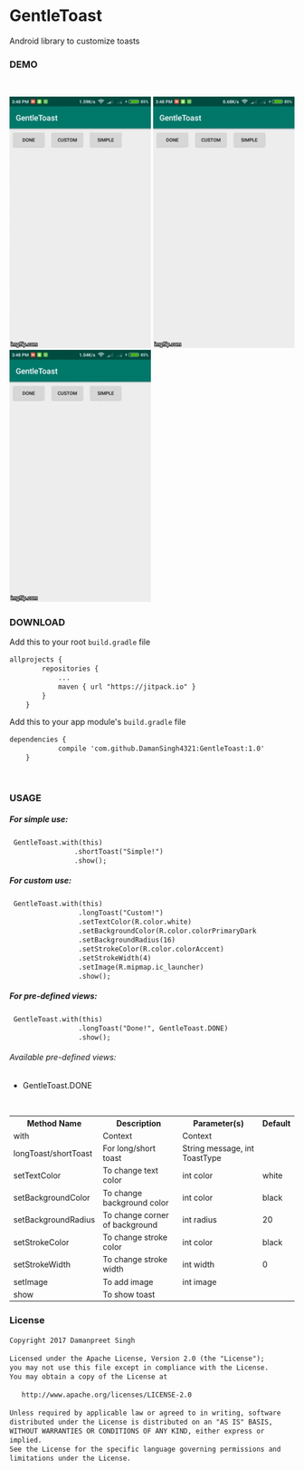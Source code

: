 # GentleToast
Android library to customize toasts<br>

### DEMO
<br>
<p align="start">
<img src="https://github.com/DamanSingh4321/GentleToast/blob/master/screenshots/done_toast.gif?raw=true" width="250">

<img src="https://github.com/DamanSingh4321/GentleToast/blob/master/screenshots/custom_toast.gif?raw=true" width="250">

<img src="https://github.com/DamanSingh4321/GentleToast/blob/master/screenshots/simple_toast.gif?raw=true" width="250">
</p>

### DOWNLOAD
<p>Add this to your root <code>build.gradle</code> file</p>

<pre><code>allprojects {
        repositories {
            ...
            maven { url "https://jitpack.io" }
        }
    }
</code></pre>

<p>Add this to your app module's <code>build.gradle</code> file</p>

<pre><code>dependencies {
            compile 'com.github.DamanSingh4321:GentleToast:1.0'
    }
</code></pre>
<br>

### USAGE
##### For simple use:
<pre><code> GentleToast.with(this)
                .shortToast("Simple!")
                .show();</code></pre>
                
##### For custom use:
<pre><code> GentleToast.with(this)
                 .longToast("Custom!")
                 .setTextColor(R.color.white)
                 .setBackgroundColor(R.color.colorPrimaryDark
                 .setBackgroundRadius(16)
                 .setStrokeColor(R.color.colorAccent)
                 .setStrokeWidth(4)
                 .setImage(R.mipmap.ic_launcher)
                 .show();</code></pre>
                 
##### For pre-defined views:
<pre><code> GentleToast.with(this)
                 .longToast("Done!", GentleToast.DONE)
                 .show();</code></pre>
                 
###### Available pre-defined views:
- GentleToast.DONE
<br>
                 
                 
<table>

<tr>
<th>Method Name</th>
<th>Description</th>
<th>Parameter(s)</th>
<th>Default</th>
</tr>
<tr>
<td>with</td>
<td>Context</td>
<td>Context</td>
<td></td>
</tr>
<tr>
<td>longToast/shortToast</td>
<td>For long/short toast</td>
<td>String message, int ToastType</td>
<td></td>
</tr>
<tr>
<td>setTextColor</td>
<td>To change text color</td>
<td>int color</td>
<td>white</td>
</tr>
<tr>
<td>setBackgroundColor</td>
<td>To change background color</td>
<td>int color</td>
<td>black</td>
</tr>
<tr>
<td>setBackgroundRadius</td>
<td>To change corner of background</td>
<td>int radius</td>
<td>20</td>
</tr>
<tr>
<td>setStrokeColor</td>
<td>To change stroke color</td>
<td>int color</td>
<td>black</td>
</tr>
<tr>
<td>setStrokeWidth</td>
<td>To change stroke width</td>
<td>int width</td>
<td>0</td>
</tr>
<tr>
<td>setImage</td>
<td>To add image</td>
<td>int image</td>
<td></td>
</tr>
<tr>
<td>show</td>
<td>To show toast</td>
<td></td>
<td></td>
</tr>

</table>


### License
<pre><code>Copyright 2017 Damanpreet Singh

Licensed under the Apache License, Version 2.0 (the "License");
you may not use this file except in compliance with the License.
You may obtain a copy of the License at

   http://www.apache.org/licenses/LICENSE-2.0

Unless required by applicable law or agreed to in writing, software
distributed under the License is distributed on an "AS IS" BASIS,
WITHOUT WARRANTIES OR CONDITIONS OF ANY KIND, either express or implied.
See the License for the specific language governing permissions and
limitations under the License.

</code></pre>
